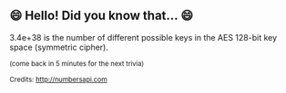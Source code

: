 ## :smile: Hello! Did you know that... :smile:
3.4e+38 is the number of different possible keys in the AES 128-bit key space (symmetric cipher).

<sup>(come back in 5 minutes for the next trivia)</sup>


<sup>Credits: http://numbersapi.com</sup>
